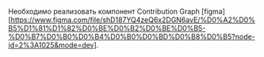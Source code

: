 Необходимо реализовать компонент Contribution Graph [figma][https://www.figma.com/file/shD187YQ4zeQ6x2DGN6avE/%D0%A2%D0%B5%D1%81%D1%82%D0%BE%D0%B2%D0%BE%D0%B5-%D0%B7%D0%B0%D0%B4%D0%B0%D0%BD%D0%B8%D0%B5?node-id=2%3A1025&mode=dev].
